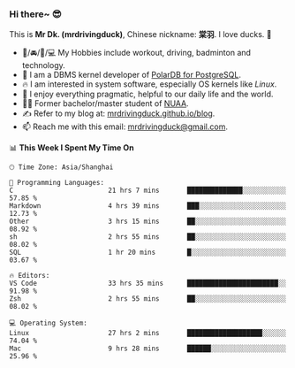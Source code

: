 ### Hi there~ 😎

This is **Mr Dk. (mrdrivingduck)**, Chinese nickname: **棠羽**. I love ducks. 🦆

- 💪/🚘/🏸/💻 My Hobbies include workout, driving, badminton and technology.
- 🍊 I am a DBMS kernel developer of [PolarDB for PostgreSQL](https://github.com/ApsaraDB/PolarDB-for-PostgreSQL).
- 🔥 I am interested in system software, especially OS kernels like *Linux*.
- 🔧 I enjoy everything pragmatic, helpful to our daily life and the world.
- 👨‍🎓 Former bachelor/master student of [NUAA](https://en.wikipedia.org/wiki/Nanjing_University_of_Aeronautics_and_Astronautics).
- ✍ Refer to my blog at: [mrdrivingduck.github.io/blog](https://mrdrivingduck.github.io/blog/).
- 📫 Reach me with this email: [mrdrivingduck@gmail.com](mailto:mrdrivingduck@gmail.com).

<!--START_SECTION:waka-->
📊 **This Week I Spent My Time On** 

```text
🕑︎ Time Zone: Asia/Shanghai

💬 Programming Languages: 
C                        21 hrs 7 mins       ██████████████░░░░░░░░░░░   57.85 % 
Markdown                 4 hrs 39 mins       ███░░░░░░░░░░░░░░░░░░░░░░   12.73 % 
Other                    3 hrs 15 mins       ██░░░░░░░░░░░░░░░░░░░░░░░   08.92 % 
sh                       2 hrs 55 mins       ██░░░░░░░░░░░░░░░░░░░░░░░   08.02 % 
SQL                      1 hr 20 mins        █░░░░░░░░░░░░░░░░░░░░░░░░   03.67 % 

🔥 Editors: 
VS Code                  33 hrs 35 mins      ███████████████████████░░   91.98 % 
Zsh                      2 hrs 55 mins       ██░░░░░░░░░░░░░░░░░░░░░░░   08.02 % 

💻 Operating System: 
Linux                    27 hrs 2 mins       ███████████████████░░░░░░   74.04 % 
Mac                      9 hrs 28 mins       ██████░░░░░░░░░░░░░░░░░░░   25.96 % 
```


<!--END_SECTION:waka-->

<!-- ![Mr Dk.'s GitHub Stats](https://github-readme-stats.vercel.app/api?username=mrdrivingduck&count_private&show_icons=true&theme=buefy) -->

<!-- ![Most Used Languages](https://github-readme-stats.vercel.app/api/top-langs/?username=mrdrivingduck&exclude_repo=mips32-CPU,snort-tcp-socket&theme=buefy&layout=compact&langs_count=10) -->


<!--
**mrdrivingduck/mrdrivingduck** is a ✨ _special_ ✨ repository because its `README.md` (this file) appears on your GitHub profile.

Here are some ideas to get you started:

- 🔭 I’m currently working on ...
- 🌱 I’m currently learning ...
- 👯 I’m looking to collaborate on ...
- 🤔 I’m looking for help with ...
- 💬 Ask me about ...
- 📫 How to reach me: ...
- 😄 Pronouns: ...
- ⚡ Fun fact: ...
-->

